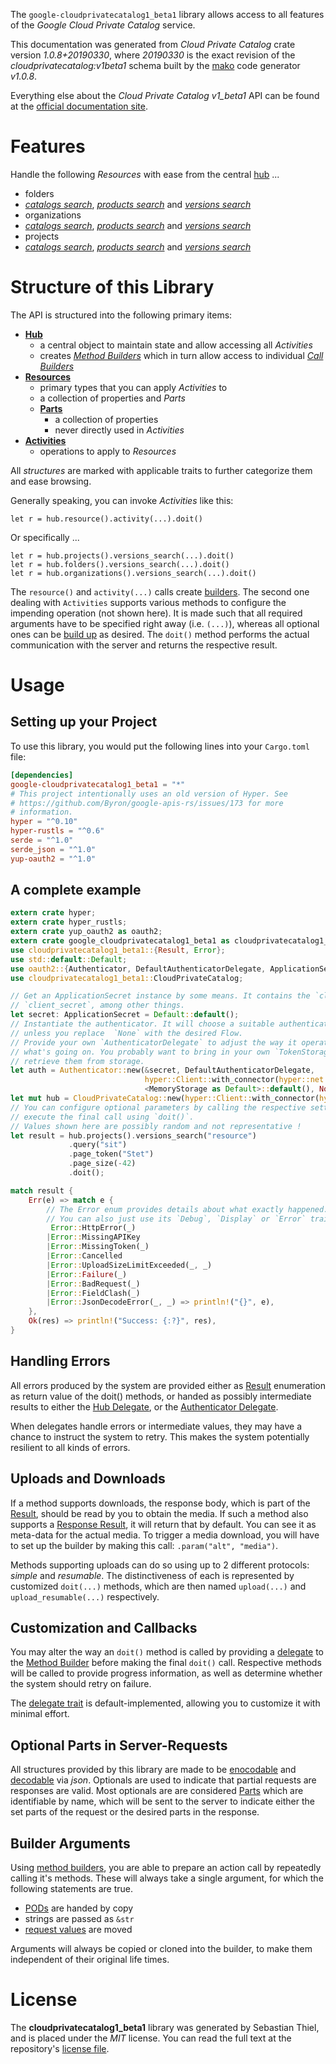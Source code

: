<!---
DO NOT EDIT !
This file was generated automatically from 'src/mako/api/README.md.mako'
DO NOT EDIT !
-->
The `google-cloudprivatecatalog1_beta1` library allows access to all features of the *Google Cloud Private Catalog* service.

This documentation was generated from *Cloud Private Catalog* crate version *1.0.8+20190330*, where *20190330* is the exact revision of the *cloudprivatecatalog:v1beta1* schema built by the [mako](http://www.makotemplates.org/) code generator *v1.0.8*.

Everything else about the *Cloud Private Catalog* *v1_beta1* API can be found at the
[official documentation site](https://sites.google.com/corp/google.com/cloudprivatecatalog).
# Features

Handle the following *Resources* with ease from the central [hub](https://docs.rs/google-cloudprivatecatalog1_beta1/1.0.8+20190330/google_cloudprivatecatalog1_beta1/struct.CloudPrivateCatalog.html) ... 

* folders
 * [*catalogs search*](https://docs.rs/google-cloudprivatecatalog1_beta1/1.0.8+20190330/google_cloudprivatecatalog1_beta1/struct.FolderCatalogSearchCall.html), [*products search*](https://docs.rs/google-cloudprivatecatalog1_beta1/1.0.8+20190330/google_cloudprivatecatalog1_beta1/struct.FolderProductSearchCall.html) and [*versions search*](https://docs.rs/google-cloudprivatecatalog1_beta1/1.0.8+20190330/google_cloudprivatecatalog1_beta1/struct.FolderVersionSearchCall.html)
* organizations
 * [*catalogs search*](https://docs.rs/google-cloudprivatecatalog1_beta1/1.0.8+20190330/google_cloudprivatecatalog1_beta1/struct.OrganizationCatalogSearchCall.html), [*products search*](https://docs.rs/google-cloudprivatecatalog1_beta1/1.0.8+20190330/google_cloudprivatecatalog1_beta1/struct.OrganizationProductSearchCall.html) and [*versions search*](https://docs.rs/google-cloudprivatecatalog1_beta1/1.0.8+20190330/google_cloudprivatecatalog1_beta1/struct.OrganizationVersionSearchCall.html)
* projects
 * [*catalogs search*](https://docs.rs/google-cloudprivatecatalog1_beta1/1.0.8+20190330/google_cloudprivatecatalog1_beta1/struct.ProjectCatalogSearchCall.html), [*products search*](https://docs.rs/google-cloudprivatecatalog1_beta1/1.0.8+20190330/google_cloudprivatecatalog1_beta1/struct.ProjectProductSearchCall.html) and [*versions search*](https://docs.rs/google-cloudprivatecatalog1_beta1/1.0.8+20190330/google_cloudprivatecatalog1_beta1/struct.ProjectVersionSearchCall.html)




# Structure of this Library

The API is structured into the following primary items:

* **[Hub](https://docs.rs/google-cloudprivatecatalog1_beta1/1.0.8+20190330/google_cloudprivatecatalog1_beta1/struct.CloudPrivateCatalog.html)**
    * a central object to maintain state and allow accessing all *Activities*
    * creates [*Method Builders*](https://docs.rs/google-cloudprivatecatalog1_beta1/1.0.8+20190330/google_cloudprivatecatalog1_beta1/trait.MethodsBuilder.html) which in turn
      allow access to individual [*Call Builders*](https://docs.rs/google-cloudprivatecatalog1_beta1/1.0.8+20190330/google_cloudprivatecatalog1_beta1/trait.CallBuilder.html)
* **[Resources](https://docs.rs/google-cloudprivatecatalog1_beta1/1.0.8+20190330/google_cloudprivatecatalog1_beta1/trait.Resource.html)**
    * primary types that you can apply *Activities* to
    * a collection of properties and *Parts*
    * **[Parts](https://docs.rs/google-cloudprivatecatalog1_beta1/1.0.8+20190330/google_cloudprivatecatalog1_beta1/trait.Part.html)**
        * a collection of properties
        * never directly used in *Activities*
* **[Activities](https://docs.rs/google-cloudprivatecatalog1_beta1/1.0.8+20190330/google_cloudprivatecatalog1_beta1/trait.CallBuilder.html)**
    * operations to apply to *Resources*

All *structures* are marked with applicable traits to further categorize them and ease browsing.

Generally speaking, you can invoke *Activities* like this:

```Rust,ignore
let r = hub.resource().activity(...).doit()
```

Or specifically ...

```ignore
let r = hub.projects().versions_search(...).doit()
let r = hub.folders().versions_search(...).doit()
let r = hub.organizations().versions_search(...).doit()
```

The `resource()` and `activity(...)` calls create [builders][builder-pattern]. The second one dealing with `Activities` 
supports various methods to configure the impending operation (not shown here). It is made such that all required arguments have to be 
specified right away (i.e. `(...)`), whereas all optional ones can be [build up][builder-pattern] as desired.
The `doit()` method performs the actual communication with the server and returns the respective result.

# Usage

## Setting up your Project

To use this library, you would put the following lines into your `Cargo.toml` file:

```toml
[dependencies]
google-cloudprivatecatalog1_beta1 = "*"
# This project intentionally uses an old version of Hyper. See
# https://github.com/Byron/google-apis-rs/issues/173 for more
# information.
hyper = "^0.10"
hyper-rustls = "^0.6"
serde = "^1.0"
serde_json = "^1.0"
yup-oauth2 = "^1.0"
```

## A complete example

```Rust
extern crate hyper;
extern crate hyper_rustls;
extern crate yup_oauth2 as oauth2;
extern crate google_cloudprivatecatalog1_beta1 as cloudprivatecatalog1_beta1;
use cloudprivatecatalog1_beta1::{Result, Error};
use std::default::Default;
use oauth2::{Authenticator, DefaultAuthenticatorDelegate, ApplicationSecret, MemoryStorage};
use cloudprivatecatalog1_beta1::CloudPrivateCatalog;

// Get an ApplicationSecret instance by some means. It contains the `client_id` and 
// `client_secret`, among other things.
let secret: ApplicationSecret = Default::default();
// Instantiate the authenticator. It will choose a suitable authentication flow for you, 
// unless you replace  `None` with the desired Flow.
// Provide your own `AuthenticatorDelegate` to adjust the way it operates and get feedback about 
// what's going on. You probably want to bring in your own `TokenStorage` to persist tokens and
// retrieve them from storage.
let auth = Authenticator::new(&secret, DefaultAuthenticatorDelegate,
                              hyper::Client::with_connector(hyper::net::HttpsConnector::new(hyper_rustls::TlsClient::new())),
                              <MemoryStorage as Default>::default(), None);
let mut hub = CloudPrivateCatalog::new(hyper::Client::with_connector(hyper::net::HttpsConnector::new(hyper_rustls::TlsClient::new())), auth);
// You can configure optional parameters by calling the respective setters at will, and
// execute the final call using `doit()`.
// Values shown here are possibly random and not representative !
let result = hub.projects().versions_search("resource")
             .query("sit")
             .page_token("Stet")
             .page_size(-42)
             .doit();

match result {
    Err(e) => match e {
        // The Error enum provides details about what exactly happened.
        // You can also just use its `Debug`, `Display` or `Error` traits
         Error::HttpError(_)
        |Error::MissingAPIKey
        |Error::MissingToken(_)
        |Error::Cancelled
        |Error::UploadSizeLimitExceeded(_, _)
        |Error::Failure(_)
        |Error::BadRequest(_)
        |Error::FieldClash(_)
        |Error::JsonDecodeError(_, _) => println!("{}", e),
    },
    Ok(res) => println!("Success: {:?}", res),
}

```
## Handling Errors

All errors produced by the system are provided either as [Result](https://docs.rs/google-cloudprivatecatalog1_beta1/1.0.8+20190330/google_cloudprivatecatalog1_beta1/enum.Result.html) enumeration as return value of 
the doit() methods, or handed as possibly intermediate results to either the 
[Hub Delegate](https://docs.rs/google-cloudprivatecatalog1_beta1/1.0.8+20190330/google_cloudprivatecatalog1_beta1/trait.Delegate.html), or the [Authenticator Delegate](https://docs.rs/yup-oauth2/*/yup_oauth2/trait.AuthenticatorDelegate.html).

When delegates handle errors or intermediate values, they may have a chance to instruct the system to retry. This 
makes the system potentially resilient to all kinds of errors.

## Uploads and Downloads
If a method supports downloads, the response body, which is part of the [Result](https://docs.rs/google-cloudprivatecatalog1_beta1/1.0.8+20190330/google_cloudprivatecatalog1_beta1/enum.Result.html), should be
read by you to obtain the media.
If such a method also supports a [Response Result](https://docs.rs/google-cloudprivatecatalog1_beta1/1.0.8+20190330/google_cloudprivatecatalog1_beta1/trait.ResponseResult.html), it will return that by default.
You can see it as meta-data for the actual media. To trigger a media download, you will have to set up the builder by making
this call: `.param("alt", "media")`.

Methods supporting uploads can do so using up to 2 different protocols: 
*simple* and *resumable*. The distinctiveness of each is represented by customized 
`doit(...)` methods, which are then named `upload(...)` and `upload_resumable(...)` respectively.

## Customization and Callbacks

You may alter the way an `doit()` method is called by providing a [delegate](https://docs.rs/google-cloudprivatecatalog1_beta1/1.0.8+20190330/google_cloudprivatecatalog1_beta1/trait.Delegate.html) to the 
[Method Builder](https://docs.rs/google-cloudprivatecatalog1_beta1/1.0.8+20190330/google_cloudprivatecatalog1_beta1/trait.CallBuilder.html) before making the final `doit()` call. 
Respective methods will be called to provide progress information, as well as determine whether the system should 
retry on failure.

The [delegate trait](https://docs.rs/google-cloudprivatecatalog1_beta1/1.0.8+20190330/google_cloudprivatecatalog1_beta1/trait.Delegate.html) is default-implemented, allowing you to customize it with minimal effort.

## Optional Parts in Server-Requests

All structures provided by this library are made to be [enocodable](https://docs.rs/google-cloudprivatecatalog1_beta1/1.0.8+20190330/google_cloudprivatecatalog1_beta1/trait.RequestValue.html) and 
[decodable](https://docs.rs/google-cloudprivatecatalog1_beta1/1.0.8+20190330/google_cloudprivatecatalog1_beta1/trait.ResponseResult.html) via *json*. Optionals are used to indicate that partial requests are responses 
are valid.
Most optionals are are considered [Parts](https://docs.rs/google-cloudprivatecatalog1_beta1/1.0.8+20190330/google_cloudprivatecatalog1_beta1/trait.Part.html) which are identifiable by name, which will be sent to 
the server to indicate either the set parts of the request or the desired parts in the response.

## Builder Arguments

Using [method builders](https://docs.rs/google-cloudprivatecatalog1_beta1/1.0.8+20190330/google_cloudprivatecatalog1_beta1/trait.CallBuilder.html), you are able to prepare an action call by repeatedly calling it's methods.
These will always take a single argument, for which the following statements are true.

* [PODs][wiki-pod] are handed by copy
* strings are passed as `&str`
* [request values](https://docs.rs/google-cloudprivatecatalog1_beta1/1.0.8+20190330/google_cloudprivatecatalog1_beta1/trait.RequestValue.html) are moved

Arguments will always be copied or cloned into the builder, to make them independent of their original life times.

[wiki-pod]: http://en.wikipedia.org/wiki/Plain_old_data_structure
[builder-pattern]: http://en.wikipedia.org/wiki/Builder_pattern
[google-go-api]: https://github.com/google/google-api-go-client

# License
The **cloudprivatecatalog1_beta1** library was generated by Sebastian Thiel, and is placed 
under the *MIT* license.
You can read the full text at the repository's [license file][repo-license].

[repo-license]: https://github.com/Byron/google-apis-rsblob/master/LICENSE.md
